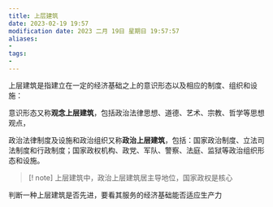 ```yaml
---
title: 上层建筑
date: 2023-02-19 19:57
modification date: 2023 二月 19日 星期日 19:57:57
aliases: 
- 
tags: 
- 
---
```


上层建筑是指建立在一定的经济基础之上的意识形态以及相应的制度、组织和设施：

意识形态又称**观念上层建筑**，包括政治法律思想、道德、艺术、宗教、哲学等思想观点，

政治法律制度及设施和政治组织又称**政治上层建筑**，包括：国家政治制度、立法司法制度和行政制度；国家政权机构、政党、军队、警察、法庭、监狱等政治组织形态和设施。

>[! note]
>上层建筑中，政治上层建筑居主导地位，国家政权是核心

判断一种上层建筑是否先进，要看其服务的经济基础能否适应生产力